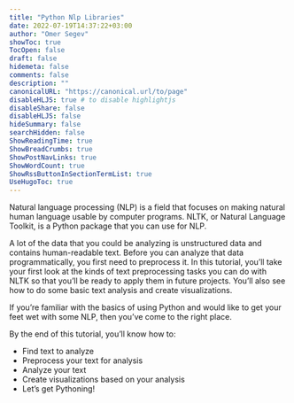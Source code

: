 ```yaml
---
title: "Python Nlp Libraries"
date: 2022-07-19T14:37:22+03:00
author: "Omer Segev"
showToc: true
TocOpen: false
draft: false
hidemeta: false
comments: false
description: ""
canonicalURL: "https://canonical.url/to/page"
disableHLJS: true # to disable highlightjs
disableShare: false
disableHLJS: false
hideSummary: false
searchHidden: false
ShowReadingTime: true
ShowBreadCrumbs: true
ShowPostNavLinks: true
ShowWordCount: true
ShowRssButtonInSectionTermList: true
UseHugoToc: true
---
```


Natural language processing (NLP) is a field that focuses on making natural human language usable by computer programs. NLTK, or Natural Language Toolkit, is a Python package that you can use for NLP.

A lot of the data that you could be analyzing is unstructured data and contains human-readable text. Before you can analyze that data programmatically, you first need to preprocess it. In this tutorial, you’ll take your first look at the kinds of text preprocessing tasks you can do with NLTK so that you’ll be ready to apply them in future projects. You’ll also see how to do some basic text analysis and create visualizations.

If you’re familiar with the basics of using Python and would like to get your feet wet with some NLP, then you’ve come to the right place.

By the end of this tutorial, you’ll know how to:

* Find text to analyze
* Preprocess your text for analysis
* Analyze your text
* Create visualizations based on your analysis
* Let’s get Pythoning!